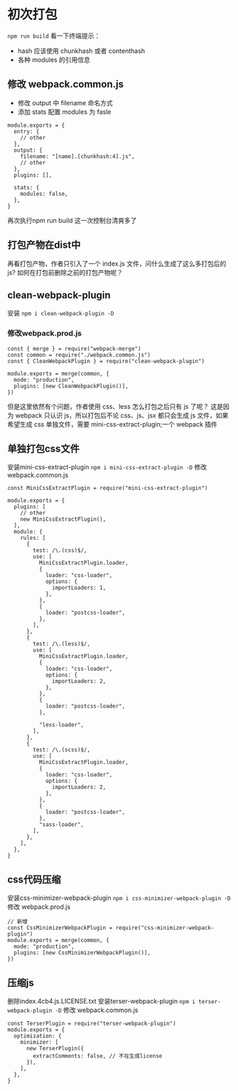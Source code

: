 # 初次打包
`npm run build`
看一下终端提示：
- hash 应该使用 chunkhash 或者 contenthash
- 各种 modules 的引用信息
## 修改 webpack.common.js
- 修改 output 中 filename 命名方式
- 添加 stats 配置 modules 为 fasle
```
module.exports = {
  entry: {
    // other
  },
  output: {
    filename: "[name].[chunkhash:4].js",
    // other
  },
  plugins: [],

  stats: {
    modules: false,
  },
}
```
再次执行npm run build
这一次控制台清爽多了
## 打包产物在dist中
再看打包产物，作者只引入了一个 index.js 文件，问什么生成了这么多打包后的 js?
如何在打包前删除之前的打包产物呢？

## clean-webpack-plugin
安装
`npm i clean-webpack-plugin -D`
### 修改webpack.prod.js
```
const { merge } = require("webpack-merge")
const common = require("./webpack.common.js")
const { CleanWebpackPlugin } = require("clean-webpack-plugin")

module.exports = merge(common, {
  mode: "production",
  plugins: [new CleanWebpackPlugin()],
})
```
但是这里依然有个问题，作者使用 css、less 怎么打包之后只有 js 了呢？
这是因为 webpack 只认识 js，所以打包后不论 css、js、jsx 都只会生成 js 文件，如果希望生成 css 单独文件，需要 mini-css-extract-plugin;一个 webpack 插件
## 单独打包css文件
安装mini-css-extract-plugin
`npm i mini-css-extract-plugin -D`
修改 webpack.common.js
```
const MiniCssExtractPlugin = require("mini-css-extract-plugin")

module.exports = {
  plugins: [
    // other
    new MiniCssExtractPlugin(),
  ],
  module: {
    rules: [
      {
        test: /\.(css)$/,
        use: [
          MiniCssExtractPlugin.loader,
          {
            loader: "css-loader",
            options: {
              importLoaders: 1,
            },
          },
          {
            loader: "postcss-loader",
          },
        ],
      },
      {
        test: /\.(less)$/,
        use: [
          MiniCssExtractPlugin.loader,
          {
            loader: "css-loader",
            options: {
              importLoaders: 2,
            },
          },
          {
            loader: "postcss-loader",
          },

          "less-loader",
        ],
      },
      {
        test: /\.(scss)$/,
        use: [
          MiniCssExtractPlugin.loader,
          {
            loader: "css-loader",
            options: {
              importLoaders: 2,
            },
          },
          {
            loader: "postcss-loader",
          },
          "sass-loader",
        ],
      },
    ],
  },
}
```
## css代码压缩
安装css-minimizer-webpack-plugin
`npm i css-minimizer-webpack-plugin -D`
修改 webpack.prod.js
```
// 新增
const CssMinimizerWebpackPlugin = require("css-minimizer-webpack-plugin")
module.exports = merge(common, {
  mode: "production",
  plugins: [new CssMinimizerWebpackPlugin()],
})
```
## 压缩js
删除index.4cb4.js.LICENSE.txt
安装terser-webpack-plugin
`npm i terser-webpack-plugin -D`
修改 webpack.common.js
```
const TerserPlugin = require("terser-webpack-plugin")
module.exports = {
  optimization: {
    minimizer: [
      new TerserPlugin({
        extractComments: false, // 不在生成license
      }),
    ],
  },
}
```




